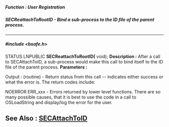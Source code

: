 ##### Function : User Registration
##### SECReattachToRootID - Bind a sub-process to the ID file of the parent process.
---
##### #include <bsafe.h>
STATUS LNPUBLIC **SECReattachToRootID(**
void);
**Description :**
After a call to SECAttachToID, a sub-process would make this call to bind 
itself to the ID file of the parent process. 
**Parameters :**

Output :
(routine)  -  Return status from this call -- indicates either success or what the error is. The return codes include:

NOERROR
ERR_xxx - Errors returned by lower level functions.  There are so many possible causes, that it is best to use the code in a call to OSLoadString and display/log the error for the user.


**See Also :**
[SECAttachToID](D:/md_files/SECAttachToID.md)
---

